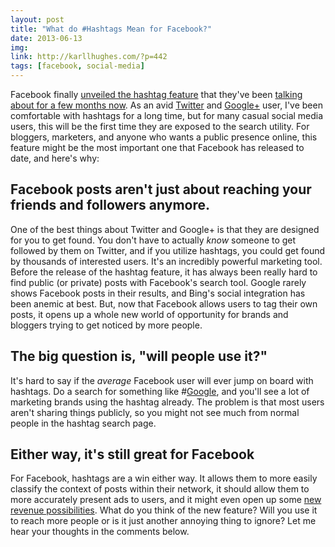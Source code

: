 ```yaml
---
layout: post
title: "What do #Hashtags Mean for Facebook?"
date: 2013-06-13
img: 
link: http://karllhughes.com/?p=442
tags: [facebook, social-media]
---
```

Facebook finally [unveiled the hashtag feature](https://www.facebook.com/KarlLHughes/posts/10101487297081615) that they've been [talking about for a few months now](http://techcrunch.com/2013/03/14/facebook-hashtags/). As an avid [Twitter](https://twitter.com/KarlLHughes) and [Google+](https://plus.google.com/101080316492181821858/posts) user, I've been comfortable with hashtags for a long time, but for many casual social media users, this will be the first time they are exposed to the search utility. For bloggers, marketers, and anyone who wants a public presence online, this feature might be the most important one that Facebook has released to date, and here's why:

## Facebook posts aren't just about reaching your friends and followers anymore.

One of the best things about Twitter and Google+ is that they are designed for you to get found. You don't have to actually _know_ someone to get followed by them on Twitter, and if you utilize hashtags, you could get found by thousands of interested users. It's an incredibly powerful marketing tool. Before the release of the hashtag feature, it has always been really hard to find public (or private) posts with Facebook's search tool. Google rarely shows Facebook posts in their results, and Bing's social integration has been anemic at best. But, now that Facebook allows users to tag their own posts, it opens up a whole new world of opportunity for brands and bloggers trying to get noticed by more people.

## The big question is, "will people use it?"

It's hard to say if the _average_ Facebook user will ever jump on board with hashtags. Do a search for something like #[Google](https://www.facebook.com/hashtag/Google), and you'll see a lot of marketing brands using the hashtag already. The problem is that most users aren't sharing things publicly, so you might not see much from normal people in the hashtag search page.

## Either way, it's still great for Facebook

For Facebook, hashtags are a win either way. It allows them to more easily classify the context of posts within their network, it should allow them to more accurately present ads to users, and it might even open up some [new revenue possibilities](http://mashable.com/2013/06/12/facebook-hashtags-ads/). What do you think of the new feature? Will you use it to reach more people or is it just another annoying thing to ignore? Let me hear your thoughts in the comments below.
